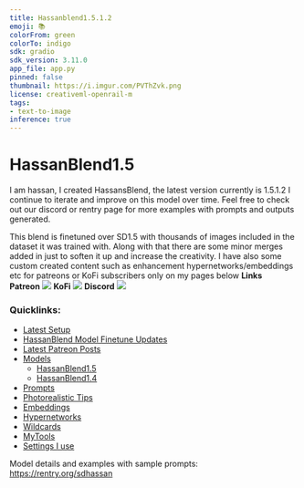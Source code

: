 ```yaml
---
title: Hassanblend1.5.1.2
emoji: 📚
colorFrom: green
colorTo: indigo
sdk: gradio
sdk_version: 3.11.0
app_file: app.py
pinned: false
thumbnail: https://i.imgur.com/PVThZvk.png
license: creativeml-openrail-m
tags:
- text-to-image
inference: true
---
```



# HassanBlend1.5

I am hassan, I created HassansBlend, the latest version currently is 1.5.1.2 I continue to iterate and improve on this model over time. Feel free to check out our discord or rentry page for more examples with prompts and outputs generated.

This blend is finetuned over SD1.5 with thousands of images included in the dataset it was trained with. Along with that there are some minor merges added in just to soften it up and increase the creativity. 
I have also some custom created content such as enhancement hypernetworks/embeddings etc for patreons or KoFi subscribers only on my pages below
<b> Links </b><br>
<b>Patreon</b>
<a href="https://www.patreon.com/sdhassan" target="_blank"><img src="https://i.imgur.com/sR32SqJ.jpg"></img></a>
<b>KoFi</b>
<a href="https://ko-fi.com/sdhassan" target="_blank"><img src="https://i.imgur.com/0P7CTN4.png"></img></a>
<b>Discord</b>
<a href="https://discord.gg/sdmodelers" target="_blank"><img src="https://i.imgur.com/HC1iHwg.png"></img></a>
### Quicklinks: 

* [Latest Setup](https://rentry.org/sdhassan#current-setup)
* [HassanBlend Model Finetune Updates](https://rentry.org/sdhassan#hassanblend-finetuning-updates)
* [Latest Patreon Posts](https://rentry.org/sdhassan#patreon-posts)
* [Models](https://rentry.org/sdhassan#models)
	* [HassanBlend1.5](https://rentry.org/sdhassan#hassanblend15-downloads)
	* [HassanBlend1.4](https://rentry.org/sdhassan#hassanblend14-downloads)
* [Prompts](https://rentry.org/sdhassan#prompts)
* [Photorealistic Tips](https://rentry.org/sdhassan#tips-for-photorealistic-images)
* [Embeddings](https://rentry.org/sdhassan#embeddings)
* [Hypernetworks](https://rentry.org/sdhassan#hypernetworks)
* [Wildcards](https://rentry.org/sdhassan#wildcards-i-made)
* [MyTools](https://rentry.org/sdhassan#my-tools)
* [Settings I use](https://rentry.org/sdhassan#settings)



Model details and examples with sample prompts: https://rentry.org/sdhassan